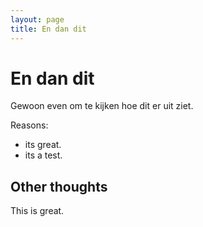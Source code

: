 ```yaml
---
layout: page
title: En dan dit
---
```

# En dan dit

Gewoon even om te kijken hoe dit er uit ziet.

Reasons:
- its great.
- its a test.

## Other thoughts

This is great.
